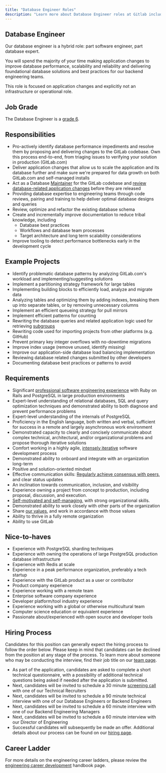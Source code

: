 ```yaml
---
title: "Database Engineer Roles"
description: "Learn more about Database Engineer roles at Gitlab including requirements, responsibilities and more."
---
```


## Database Engineer

Our database engineer is a hybrid role: part software engineer, part database expert.

You will spend the majority of your time making application changes to improve database performance, scalability and reliability and delivering foundational database solutions and best practices for our backend engineering teams.

This role is focused on application changes and explicitly not an infrastructure or operational role.

## Job Grade

The Database Engineer is a [grade 6](https://about.gitlab.com/handbook/total-rewards/compensation/compensation-calculator/#gitlab-job-grades).

## Responsibilities

- Pro-actively identify database performance impediments and resolve them by proposing and delivering changes to the GitLab codebase. Own this process end-to-end, from triaging issues to verifying your solution in production (GitLab.com)
- Deliver application changes that allow us to scale the application and its database further and make sure we're prepared for data growth on both GitLab.com and self-managed installs
- Act as a Database [Maintainer](https://about.gitlab.com/handbook/engineering/workflow/code-review/#maintainer) for the GitLab codebase and [review database-related application changes](https://docs.gitlab.com/ee/development/database_review.html) before they are released
- Providing database expertise to engineering teams through code reviews, pairing and training to help deliver optimal database designs and queries
- Review, optimize and refactor the existing database schema
- Create and incrementally improve documentation to reduce tribal knowledge, including
  - Database best practices
  - Workflows and database team processes
  - Target architecture and long term scalability considerations
- Improve tooling to detect performance bottlenecks early in the development cycle

## Example Projects

- Identify problematic database patterns by analyzing GitLab.com's workload and implementing/suggesting solutions
- Implement a partitioning strategy framework for large tables
- Implementing building blocks to efficiently load, analyze and migrate data
- Analyzing tables and optimizing them by adding indexes, breaking them up into separate tables, or by removing unnecessary columns
- Implement an efficient queueing strategy for pull mirrors
- Implement efficient patterns for counting
- Rewriting the database queries and related application logic used for retrieving [subgroups](https://docs.gitlab.com/ee/user/group/subgroups/index.html#subgroups)
- Rewriting code used for importing projects from other platforms (e.g. GitHub)
- Prevent primary key integer overflows with no-downtime migrations
- Improve index usage (remove unused, identify missing)
- Improve our application-side database load balancing implementation
- Reviewing database related changes submitted by other developers
- Documenting database best practices or patterns to avoid

## Requirements

- Significant [professional software engineering experience](https://about.gitlab.com/job-families/engineering/backend-engineer/#professional-experience) with Ruby on Rails and PostgreSQL in large production environments
- Expert-level understanding of relational databases, SQL and query optimization techniques and demonstrated ability to both diagnose and prevent performance problems
- Expert-level understanding of the internals of PostgreSQL
- Proficiency in the English language, both written and verbal, sufficient for success in a remote and largely asynchronous work environment
- Demonstrated capacity to clearly and concisely communicate about complex technical, architectural, and/or organizational problems and propose thorough iterative solutions
- Comfort working in a highly agile, [intensely iterative](/handbook/values/#iteration) software development process
- Demonstrated ability to onboard and integrate with an organization long-term
- Positive and solution-oriented mindset
- Effective communication skills: [Regularly achieve consensus with peers](/handbook/values/#collaboration), and clear status updates
- An inclination towards communication, inclusion, and visibility
- Experience owning a project from concept to production, including proposal, discussion, and execution.
- [Self-motivated and self-managing](/handbook/values/#efficiency), with strong organizational skills.
- Demonstrated ability to work closely with other parts of the organization
- Share [our values](/handbook/values/), and work in accordance with those values
- Ability to thrive in a fully remote organization
- Ability to use GitLab

## Nice-to-haves

- Experience with PostgreSQL sharding techniques
- Experience with owning the operations of large PostgreSQL production database infrastructure
- Experience with Redis at scale
- Experience in a peak performance organization, preferably a tech startup
- Experience with the GitLab product as a user or contributor
- Product company experience
- Experience working with a remote team
- Enterprise software company experience
- Developer platform/tool industry experience
- Experience working with a global or otherwise multicultural team
- Computer science education or equivalent experience
- Passionate about/experienced with open source and developer tools

## Hiring Process

Candidates for this position can generally expect the hiring process  to follow the order below. Please keep in mind that candidates can be declined from the position at any stage of the process. To learn more about someone who may be conducting the interview, find their job title on our [team page](https://about.gitlab.com/company/team).

- As part of the application, candidates are asked to complete a short technical questionnaire, with a possibility of additional technical questions being asked if needed after the application is submitted.
- Next, candidates will be invited to schedule a 30 minute [screening call](https://about.gitlab.com/handbook/hiring/#screening-call) with one of our Technical Recruiters
- Next, candidates will be invited to schedule a 90 minute technical interview with one of our Database Engineers or Backend Engineers
- Next, candidates will be invited to schedule a 60 minute interview with one of our Backend Engineering Managers
- Next, candidates will be invited to schedule a 60 minute interview with our Director of Engineering
- Successful candidates will subsequently be made an offer. Additional details about our process can be found on our [hiring page](https://about.gitlab.com/handbook/hiring/).

## Career Ladder

For more details on the engineering career ladders, please review the [engineering career development](https://about.gitlab.com/handbook/engineering/career-development/#roles) handbook page.

